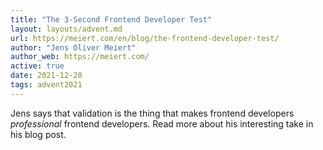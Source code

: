 ```yaml
---
title: "The 3-Second Frontend Developer Test"
layout: layouts/advent.md
url: https://meiert.com/en/blog/the-frontend-developer-test/
author: "Jens Oliver Meiert"
author_web: https://meiert.com/
active: true
date: 2021-12-20
tags: advent2021
---
```

Jens says that validation is the thing that makes frontend developers *professional* frontend developers. Read more about his interesting take in his blog post.